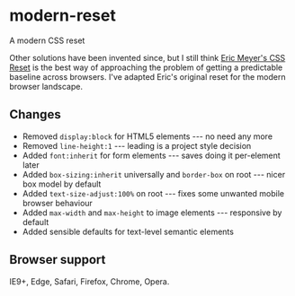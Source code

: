 # modern-reset
A modern CSS reset

Other solutions have been invented since, but I still think [Eric Meyer's CSS Reset](http://meyerweb.com/eric/tools/css/reset/) is the best way of approaching the problem of getting a predictable baseline across browsers. I've adapted Eric's original reset for the modern browser landscape.

## Changes

- Removed `display:block` for HTML5 elements --- no need any more
- Removed `line-height:1` --- leading is a project style decision
- Added `font:inherit` for form elements --- saves doing it per-element later
- Added `box-sizing:inherit` universally and `border-box` on root --- nicer box model by default
- Added `text-size-adjust:100%` on root --- fixes some unwanted mobile browser behaviour
- Added `max-width` and `max-height` to image elements --- responsive by default
- Added sensible defaults for text-level semantic elements

## Browser support

IE9+, Edge, Safari, Firefox, Chrome, Opera.
